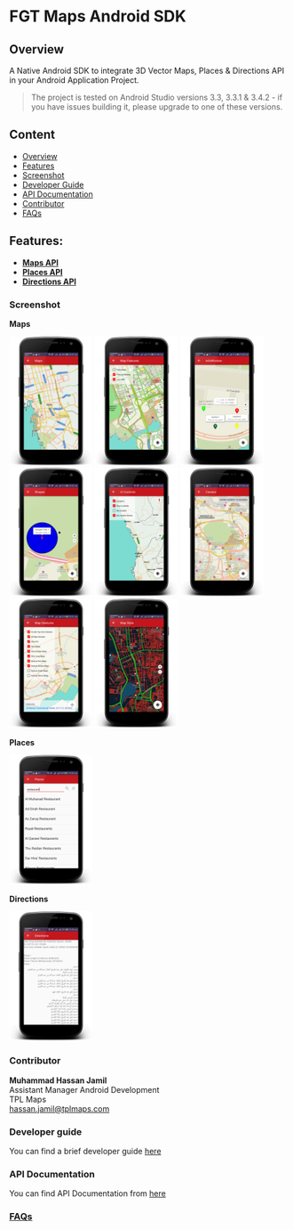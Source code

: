# FGT Maps Android SDK

## Overview
A Native Android SDK to integrate 3D Vector Maps, Places & Directions API in your Android Application Project.

> The project is tested on Android Studio versions 3.3, 3.3.1 & 3.4.2 - if you have issues building it, please upgrade to one of these versions.

## Content
- [Overview](https://github.com/farsi-geotech/fgt-maps-android-sdk-samples#overview)</br>
- [Features](https://github.com/farsi-geotech/fgt-maps-android-sdk-samples#features)</br>
- [Screenshot](https://github.com/farsi-geotech/fgt-maps-android-sdk-samples#screenshot)</br>
- [Developer Guide](https://github.com/farsi-geotech/fgt-maps-android-sdk-samples#developer-guide)</br>
- [API Documentation](https://github.com/farsi-geotech/fgt-maps-android-sdk-samples#api-documentation)</br>
- [Contributor](https://github.com/farsi-geotech/fgt-maps-android-sdk-samples#contributor)</br>
- [FAQs](https://github.com/farsi-geotech/fgt-maps-android-sdk-samples#faqs) 

## Features:
- [**Maps API**](/docs/Maps.md)
- [**Places API**](/docs/Places.md)
- [**Directions API**](/docs/Directions.md)

### Screenshot
**Maps** </br>
<p float="left">
 <img src="images/screenshots/Maps.png" width="150" />
 <img src="images/screenshots/Map-Features.png" width="150" /> 
 <img src="images/screenshots/Map-Marker-Info-Windows.png" width="150" />
 <img src="images/screenshots/Map-Shapes.png" width="150" />
 <img src="images/screenshots/Map-UI-Controls.png" width="150" />
 <img src="images/screenshots/Map-Camera.png" width="150" />
 <img src="images/screenshots/Map-Gestures.png" width="150" />
 <img src="images/screenshots/Map-Style.png" width="150" />
</p>

**Places** </br>
<p float="left">
 <img src="images/screenshots/Places.png" width="150" />
</p>

**Directions** </br>
<p float="left">
 <img src="images/screenshots/Directions.png" width="150" />
</p>

### Contributor
**Muhammad Hassan Jamil**</br>
Assistant Manager Android Development</br>
TPL Maps</br>
hassan.jamil@tplmaps.com

### Developer guide
You can find a brief developer guide [here](https://db.tt/vBleGLMcjK)

### API Documentation
You can find API Documentation from [here](https://db.tt/vBleGLMcjK)
 
### [FAQs](/docs/FAQs.md)
